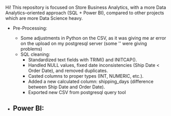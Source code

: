 Hi! This repository is focused on Store Business Analytics, with a more Data Analytics–oriented approach (SQL + Power BI), compared to other projects which are more Data Science heavy.

- Pre-Processing:
  - Some adjustments in Python on the CSV, as it was giving me ar error on the upload on my postgresql server (some '' were giving problems)
  - SQL cleaning:
      - Standardized text fields with TRIM() and INITCAP().
      - Handled NULL values, fixed date inconsistencies (Ship Date < Order Date), and removed duplicates.
      - Casted columns to proper types (INT, NUMERIC, etc.).
      - Added a new calculated column: shipping_days (difference between Ship Date and Order Date).
      - Exported new CSV from postgresql query tool

- Power BI:
  -
